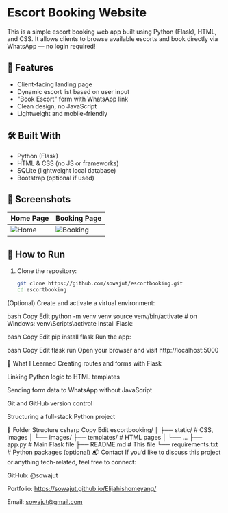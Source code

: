 # Escort Booking Website

This is a simple escort booking web app built using Python (Flask), HTML, and CSS. It allows clients to browse available escorts and book directly via WhatsApp — no login required!

## 🔧 Features

- Client-facing landing page
- Dynamic escort list based on user input
- "Book Escort" form with WhatsApp link
- Clean design, no JavaScript
- Lightweight and mobile-friendly

## 🛠️ Built With

- Python (Flask)
- HTML & CSS (no JS or frameworks)
- SQLite (lightweight local database)
- Bootstrap (optional if used)

## 📸 Screenshots

| Home Page                        | Booking Page                     |
|----------------------------------|----------------------------------|
| ![Home](images/escortpic5.jpeg) | ![Booking](images/booking.jpeg)  |

## 🚀 How to Run

1. Clone the repository:

   ```bash
   git clone https://github.com/sowajut/escortbooking.git
   cd escortbooking
(Optional) Create and activate a virtual environment:

bash
Copy
Edit
python -m venv venv
source venv/bin/activate  # on Windows: venv\Scripts\activate
Install Flask:

bash
Copy
Edit
pip install flask
Run the app:

bash
Copy
Edit
flask run
Open your browser and visit http://localhost:5000

🧠 What I Learned
Creating routes and forms with Flask

Linking Python logic to HTML templates

Sending form data to WhatsApp without JavaScript

Git and GitHub version control

Structuring a full-stack Python project

📂 Folder Structure
csharp
Copy
Edit
escortbooking/
│
├── static/               # CSS, images
│   └── images/
├── templates/            # HTML pages
│   └── ...
├── app.py                # Main Flask file
├── README.md             # This file
└── requirements.txt      # Python packages (optional)
📬 Contact
If you’d like to discuss this project or anything tech-related, feel free to connect:

GitHub: @sowajut

Portfolio: https://sowajut.github.io/Elijahishomeyang/

Email: sowajut@gmail.com

